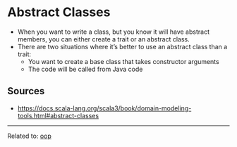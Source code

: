 # Abstract Classes
* When you want to write a class, but you know it will have abstract members, you can either create a trait or an abstract class. 
* There are two situations where it’s better to use an abstract class than a trait:
	* You want to create a base class that takes constructor arguments
	* The code will be called from Java code

## Sources
- https://docs.scala-lang.org/scala3/book/domain-modeling-tools.html#abstract-classes

<hr>

Related to: [oop](oop)